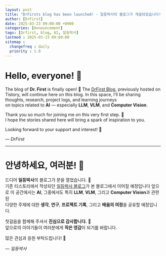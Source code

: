 ```yaml
---
layout: post
title: "DrFirsts blog has been launched! - 일등박사의 블로그가 개설되었습니다!"
author: [DrFirst]
date: 2025-03-23 09:00:00 +0900
categories: [Announcement]
tags: [Drfirst, blog, AI, 일등박사]
lastmod : 2025-03-23 09:00:00
sitemap :
  changefreq : daily
  priority : 1.0
---
```


# Hello, everyone! 👋

The blog of **Dr. First** is finally open! 🎉 
The [DrFirst Blog](https://drfirst.tistory.com/), previously hosted on Tistory, will continue here on this blog.
In this space, I’ll be sharing thoughts, research, project logs, and learning journeys  
on topics related to **AI** — especially **LLM**, **VLM**, and **Computer Vision**.

Thank you so much for joining me on this very first step. 🙏  
I hope the stories shared here will bring a spark of inspiration to you.

Looking forward to your support and interest! 🚀  

— *DrFirst*

---

# 안녕하세요, 여러분! 👋

드디어 **일등박사**의 블로그가 문을 열었습니다. 🎉  
기존 티스토리에서 작성되던 [일등박사 블로그](https://drfirst.tistory.com/)가 본 블로그에서 이어질 예정입니다
앞으로 이 공간에서는 **AI**, 그중에서도 특히 **LLM**, **VLM**, 그리고 **Computer Vision**과 관련된  
다양한 주제에 대한 **생각**, **연구**, **프로젝트 기록**, 그리고 **배움의 여정**을 공유할 예정입니다.

첫걸음을 함께해 주셔서 **진심으로 감사합니다.** 🙏  
앞으로의 이야기들이 여러분에게 **작은 영감**이 되기를 바랍니다.

많은 관심과 응원 부탁드립니다! 🚀  

— *일등박사*
